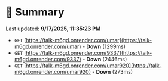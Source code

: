 # 📖 Summary
Last updated: **9/17/2025, 11:35:23 PM**

- `GET` [https://talk-m6gd.onrender.com/umar](https://talk-m6gd.onrender.com/umar) - **Down** (1299ms)
- `GET` [https://talk-m6gd.onrender.com/9337](https://talk-m6gd.onrender.com/9337) - **Down** (2446ms)
- `GET` [https://talk-m6gd.onrender.com/umar920](https://talk-m6gd.onrender.com/umar920) - **Down** (273ms)
